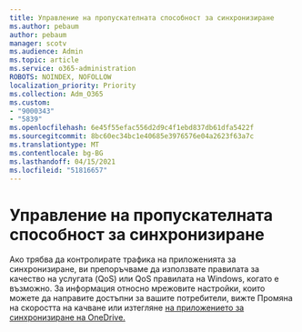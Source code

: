 ```yaml
---
title: Управление на пропускателната способност за синхронизиране
ms.author: pebaum
author: pebaum
manager: scotv
ms.audience: Admin
ms.topic: article
ms.service: o365-administration
ROBOTS: NOINDEX, NOFOLLOW
localization_priority: Priority
ms.collection: Adm_O365
ms.custom:
- "9000343"
- "5839"
ms.openlocfilehash: 6e45f55efac556d2d9c4f1ebd837db61dfa5422f
ms.sourcegitcommit: 8bc60ec34bc1e40685e3976576e04a2623f63a7c
ms.translationtype: MT
ms.contentlocale: bg-BG
ms.lasthandoff: 04/15/2021
ms.locfileid: "51816657"
---
```

# <a name="control-sync-throughput"></a>Управление на пропускателната способност за синхронизиране

Ако трябва да контролирате трафика на приложенията за синхронизиране, ви препоръчваме да използвате правилата за качество на услугата (QoS) или QoS правилата на Windows, когато е възможно. За информация относно мрежовите настройки, които можете да направите достъпни за вашите потребители, вижте Промяна на скоростта на качване или изтегляне [на приложението за синхронизиране на OneDrive.](https://support.office.com/article/71cc69da-2371-4981-8cc8-b4558bdda56e)